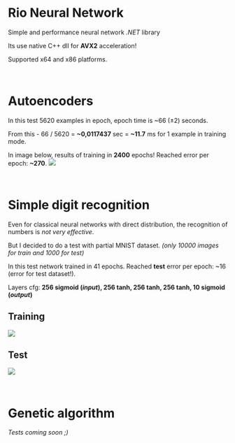 # Rio Neural Network
Simple and performance neural network _.NET_ library

Its use native C++ dll for __AVX2__ acceleration!

Supported x64 and x86 platforms.

 
# Autoencoders
In this test 5620 examples in epoch, epoch time is ~66 (±2) seconds.

From this - 66 / 5620 = __~0,0117437__ sec = __~11.7__ ms for 1 example in training mode.

In image below, results of training in __2400__ epochs! Reached error per epoch: __~270__.
[![](https://i.imgur.com/gcpUCJY.png)](https://i.imgur.com/gcpUCJY.png)

 
# Simple digit recognition
Even for classical neural networks with direct distribution, the recognition of numbers is _not very effective_.

But I decided to do a test with partial MNIST dataset. _(only 10000 images for train and 1000 for test)_

In this test network trained in 41 epochs. Reached __test__ error per epoch: ~16 (error for test dataset!).

Layers cfg: __256 sigmoid (_input_), 256 tanh, 256 tanh, 256 tanh, 10 sigmoid (_output_)__


## Training
[![](https://i.imgur.com/mBWkb2s.png)](https://i.imgur.com/mBWkb2s.png)

## Test
[![](https://i.imgur.com/zBGF166.png)](https://i.imgur.com/zBGF166.png)


 
# Genetic algorithm
_Tests coming soon ;)_
